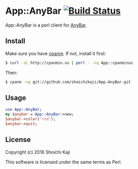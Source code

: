 # App::AnyBar [![Build Status](https://travis-ci.org/shoichikaji/App-AnyBar.svg?branch=master)](https://travis-ci.org/shoichikaji/App-AnyBar)

App::AnyBar is a perl client for [AnyBar](https://github.com/tonsky/AnyBar).

## Install

Make sure you have [cpanm](https://github.com/miyagawa/cpanminus).
If not, install it first:

```sh
$ curl -sL http://cpanmin.us | perl - -nq App::cpanminus
```

Then:

```sh
$ cpanm -nq git://github.com/shoichikaji/App-AnyBar.git
```

## Usage

```perl
use App::AnyBar;
my $anybar = App::AnyBar->new;
$anybar->color('red');
$anybar->quit;
```

## License

Copyright (c) 2016 Shoichi Kaji

This software is licensed under the same terms as Perl.

